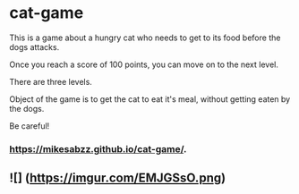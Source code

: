 # cat-game
This is a game about a hungry cat who needs to get to its food before the dogs attacks.

Once you reach a score of 100 points, you can move on to the next level.

There are three levels.

Object of the game is to get the cat to eat it's meal, without getting eaten by the dogs.

Be careful!

### https://mikesabzz.github.io/cat-game/.

## ![] (https://imgur.com/EMJGSsO.png)




